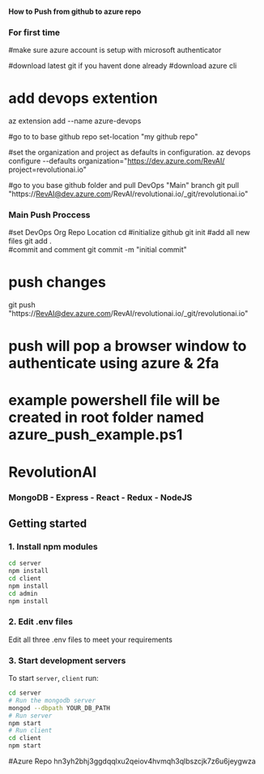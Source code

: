 #### How to Push from github to azure repo

### For first time

#make sure azure account is setup with microsoft authenticator

#download latest git if you havent done already
#download azure cli

# add devops extention
az extension add --name azure-devops

#go to to base github repo
set-location "my github repo"

#set the organization and project as defaults in configuration.
az devops configure --defaults organization="https://dev.azure.com/RevAI/ project=revolutionai.io"

#go to you base github folder and pull DevOps "Main" branch
git pull "https://RevAI@dev.azure.com/RevAI/revolutionai.io/_git/revolutionai.io"



### Main Push Proccess

#set DevOps Org Repo Location
cd  <local  Org Repo Location>
#initialize github
git init 
#add all new files
git add .   
#commit and comment
git commit -m "initial commit"  
# push changes
git push "https://RevAI@dev.azure.com/RevAI/revolutionai.io/_git/revolutionai.io"

# push will pop a browser window to authenticate using azure & 2fa
# example powershell file will be created in root folder named azure_push_example.ps1


# RevolutionAI

### MongoDB - Express - React - Redux - NodeJS

## Getting started

### 1. Install npm modules
```bash
cd server
npm install
cd client
npm install
cd admin
npm install
```

### 2. Edit .env files

Edit all three .env files to meet your requirements

### 3. Start development servers

To start `server`, `client` run:

```bash
cd server
# Run the mongodb server
mongod --dbpath YOUR_DB_PATH
# Run server
npm start
# Run client
cd client
npm start
```






#Azure Repo hn3yh2bhj3ggdqqlxu2qeiov4hvmqh3qlbszcjk7z6u6jeygwza





